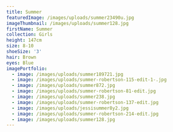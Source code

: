 ```yaml
---
title: Summer
featuredImage: /images/uploads/summer23490u.jpg
imageThumbnail: /images/uploads/summer128.jpg
firstName: Summer
collection: Girls
height: 147cm
size: 8-10
shoeSize: '3'
hair: Brown
eyes: Blue
imagePortfolio:
  - image: /images/uploads/summer189721.jpg
  - image: /images/uploads/summer-robertson-115-edit-1-.jpg
  - image: /images/uploads/summer872.jpg
  - image: /images/uploads/summer-robertson-81-edit.jpg
  - image: /images/uploads/summer238.jpg
  - image: /images/uploads/summer-robertson-137-edit.jpg
  - image: /images/uploads/jessisummer8y2.jpg
  - image: /images/uploads/summer-robertson-214-edit.jpg
  - image: /images/uploads/summer128.jpg
---
```


